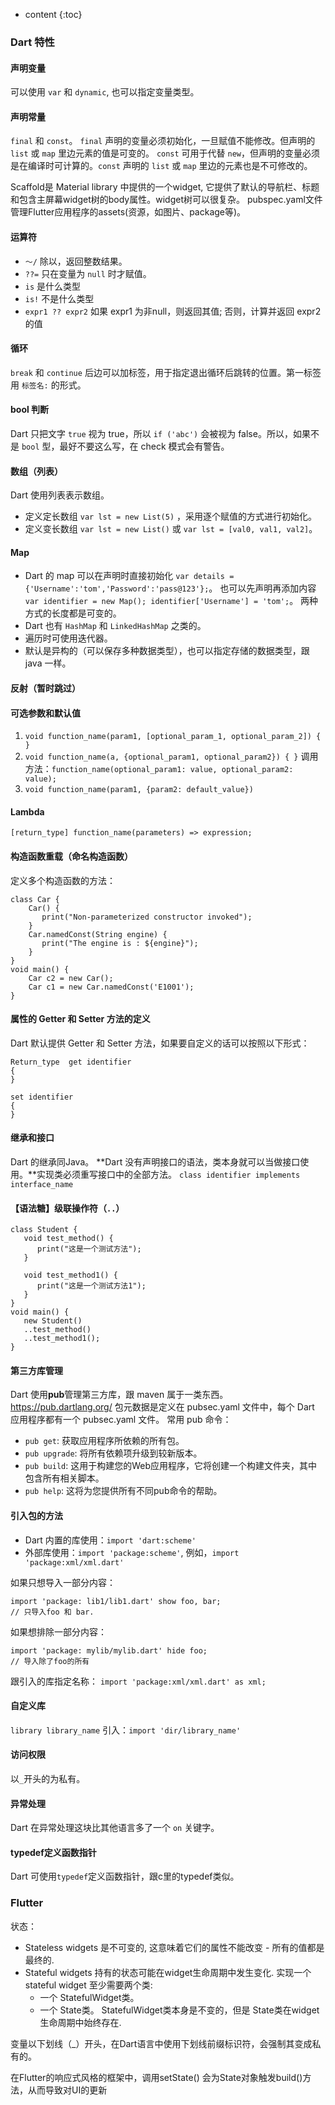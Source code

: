 ---
---

* content
{:toc}

### Dart 特性

#### 声明变量

可以使用 `var` 和 `dynamic`, 也可以指定变量类型。

#### 声明常量

`final` 和 `const`。
`final` 声明的变量必须初始化，一旦赋值不能修改。但声明的 `list` 或 `map` 里边元素的值是可变的。
`const` 可用于代替 `new`，但声明的变量必须是在编译时可计算的。`const` 声明的 `list` 或 `map` 里边的元素也是不可修改的。

Scaffold是 Material library 中提供的一个widget, 它提供了默认的导航栏、标题和包含主屏幕widget树的body属性。widget树可以很复杂。
pubspec.yaml文件管理Flutter应用程序的assets(资源，如图片、package等)。

#### 运算符

* `〜/` 除以，返回整数结果。
* `??=` 只在变量为 `null` 时才赋值。
* `is` 是什么类型
* `is!` 不是什么类型
* `expr1 ?? expr2` 如果 expr1 为非null，则返回其值; 否则，计算并返回 expr2 的值

#### 循环

`break` 和 `continue` 后边可以加标签，用于指定退出循环后跳转的位置。第一标签用 `标签名:` 的形式。

#### bool 判断

Dart 只把文字 `true` 视为 true，所以 `if ('abc')` 会被视为 false。所以，如果不是 `bool` 型，最好不要这么写，在 check 模式会有警告。

#### 数组（列表）

Dart 使用列表表示数组。
* 定义定长数组 `var lst = new List(5)` ，采用逐个赋值的方式进行初始化。
* 定义变长数组 `var lst = new List()` 或 `var lst = [val0, val1, val2]`。

#### Map

* Dart 的 map 可以在声明时直接初始化 `var details = {'Username':'tom','Password':'pass@123'};`。
也可以先声明再添加内容 `var identifier = new Map(); identifier['Username'] = 'tom';`。
两种方式的长度都是可变的。
* Dart 也有 `HashMap` 和 `LinkedHashMap` 之类的。
* 遍历时可使用迭代器。
* 默认是异构的（可以保存多种数据类型），也可以指定存储的数据类型，跟 java 一样。

#### 反射（暂时跳过）

#### 可选参数和默认值

1. `void function_name(param1, [optional_param_1, optional_param_2]) { }`
1. `void function_name(a, {optional_param1, optional_param2}) { }`
调用方法：`function_name(optional_param1: value, optional_param2: value);`
1. `void function_name(param1, {param2: default_value})`

#### Lambda

`[return_type] function_name(parameters) => expression;`

#### 构造函数重载（命名构造函数）

定义多个构造函数的方法：
```         
class Car {                   
    Car() {                           
       print("Non-parameterized constructor invoked");
    }                                   
    Car.namedConst(String engine) {
       print("The engine is : ${engine}");    
    }                               
}
void main() {
    Car c2 = new Car();
    Car c1 = new Car.namedConst('E1001');
}  
```

#### 属性的 Getter 和 Setter 方法的定义

Dart 默认提供 Getter 和 Setter 方法，如果要自定义的话可以按照以下形式：
```
Return_type  get identifier
{
}

set identifier
{
}
```

#### 继承和接口

Dart 的继承同Java。
**Dart 没有声明接口的语法，类本身就可以当做接口使用。**实现类必须重写接口中的全部方法。
`class identifier implements interface_name`

#### 【语法糖】级联操作符（`..`）

```
class Student {
   void test_method() {
      print("这是一个测试方法");
   }

   void test_method1() {
      print("这是一个测试方法1");
   }
}  
void main() {
   new Student()
   ..test_method()
   ..test_method1();
}
```

#### 第三方库管理

Dart 使用**pub**管理第三方库，跟 maven 属于一类东西。
https://pub.dartlang.org/
包元数据是定义在 pubsec.yaml 文件中，每个 Dart 应用程序都有一个 pubsec.yaml 文件。
常用 pub 命令：
* `pub get`: 获取应用程序所依赖的所有包。
* `pub upgrade`: 将所有依赖项升级到较新版本。
* `pub build`: 这用于构建您的Web应用程序，它将创建一个构建文件夹，其中包含所有相关脚本。
* `pub help`: 这将为您提供所有不同pub命令的帮助。

#### 引入包的方法

* Dart 内置的库使用：`import 'dart:scheme'`
* 外部库使用：`import 'package:scheme'`,
例如，`import 'package:xml/xml.dart'`

如果只想导入一部分内容：
```
import 'package: lib1/lib1.dart' show foo, bar;  
// 只导入foo 和 bar.
```
如果想排除一部分内容：
```
import 'package: mylib/mylib.dart' hide foo;  
// 导入除了foo的所有
```
跟引入的库指定名称：
`import 'package:xml/xml.dart' as xml;`

#### 自定义库

`library library_name`
引入：`import 'dir/library_name'`

#### 访问权限

以`_`开头的为私有。

#### 异常处理

Dart 在异常处理这块比其他语言多了一个 `on` 关键字。

#### typedef定义函数指针

Dart 可使用`typedef`定义函数指针，跟c里的typedef类似。

### Flutter

状态：

* Stateless widgets 是不可变的, 这意味着它们的属性不能改变 - 所有的值都是最终的.
* Stateful widgets 持有的状态可能在widget生命周期中发生变化. 实现一个 stateful widget 至少需要两个类:
    * 一个 StatefulWidget类。
    * 一个 State类。 StatefulWidget类本身是不变的，但是 State类在widget生命周期中始终存在.
    
变量以下划线（_）开头，在Dart语言中使用下划线前缀标识符，会强制其变成私有的。

在Flutter的响应式风格的框架中，调用setState() 会为State对象触发build()方法，从而导致对UI的更新
